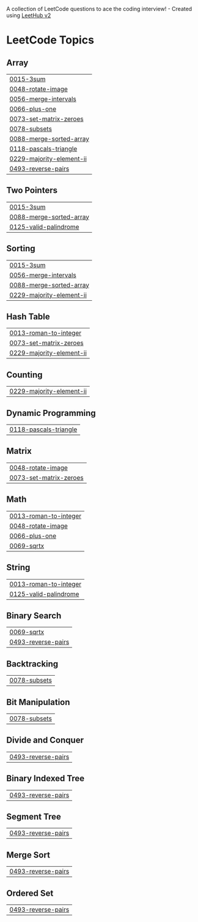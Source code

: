 A collection of LeetCode questions to ace the coding interview! - Created using [LeetHub v2](https://github.com/arunbhardwaj/LeetHub-2.0)
<!---LeetCode Topics Start-->
# LeetCode Topics
## Array
|  |
| ------- |
| [0015-3sum](https://github.com/RiyaBisht716/LeetCodeProblems/tree/master/0015-3sum) |
| [0048-rotate-image](https://github.com/RiyaBisht716/LeetCodeProblems/tree/master/0048-rotate-image) |
| [0056-merge-intervals](https://github.com/RiyaBisht716/LeetCodeProblems/tree/master/0056-merge-intervals) |
| [0066-plus-one](https://github.com/RiyaBisht716/LeetCodeProblems/tree/master/0066-plus-one) |
| [0073-set-matrix-zeroes](https://github.com/RiyaBisht716/LeetCodeProblems/tree/master/0073-set-matrix-zeroes) |
| [0078-subsets](https://github.com/RiyaBisht716/LeetCodeProblems/tree/master/0078-subsets) |
| [0088-merge-sorted-array](https://github.com/RiyaBisht716/LeetCodeProblems/tree/master/0088-merge-sorted-array) |
| [0118-pascals-triangle](https://github.com/RiyaBisht716/LeetCodeProblems/tree/master/0118-pascals-triangle) |
| [0229-majority-element-ii](https://github.com/RiyaBisht716/LeetCodeProblems/tree/master/0229-majority-element-ii) |
| [0493-reverse-pairs](https://github.com/RiyaBisht716/LeetCodeProblems/tree/master/0493-reverse-pairs) |
## Two Pointers
|  |
| ------- |
| [0015-3sum](https://github.com/RiyaBisht716/LeetCodeProblems/tree/master/0015-3sum) |
| [0088-merge-sorted-array](https://github.com/RiyaBisht716/LeetCodeProblems/tree/master/0088-merge-sorted-array) |
| [0125-valid-palindrome](https://github.com/RiyaBisht716/LeetCodeProblems/tree/master/0125-valid-palindrome) |
## Sorting
|  |
| ------- |
| [0015-3sum](https://github.com/RiyaBisht716/LeetCodeProblems/tree/master/0015-3sum) |
| [0056-merge-intervals](https://github.com/RiyaBisht716/LeetCodeProblems/tree/master/0056-merge-intervals) |
| [0088-merge-sorted-array](https://github.com/RiyaBisht716/LeetCodeProblems/tree/master/0088-merge-sorted-array) |
| [0229-majority-element-ii](https://github.com/RiyaBisht716/LeetCodeProblems/tree/master/0229-majority-element-ii) |
## Hash Table
|  |
| ------- |
| [0013-roman-to-integer](https://github.com/RiyaBisht716/LeetCodeProblems/tree/master/0013-roman-to-integer) |
| [0073-set-matrix-zeroes](https://github.com/RiyaBisht716/LeetCodeProblems/tree/master/0073-set-matrix-zeroes) |
| [0229-majority-element-ii](https://github.com/RiyaBisht716/LeetCodeProblems/tree/master/0229-majority-element-ii) |
## Counting
|  |
| ------- |
| [0229-majority-element-ii](https://github.com/RiyaBisht716/LeetCodeProblems/tree/master/0229-majority-element-ii) |
## Dynamic Programming
|  |
| ------- |
| [0118-pascals-triangle](https://github.com/RiyaBisht716/LeetCodeProblems/tree/master/0118-pascals-triangle) |
## Matrix
|  |
| ------- |
| [0048-rotate-image](https://github.com/RiyaBisht716/LeetCodeProblems/tree/master/0048-rotate-image) |
| [0073-set-matrix-zeroes](https://github.com/RiyaBisht716/LeetCodeProblems/tree/master/0073-set-matrix-zeroes) |
## Math
|  |
| ------- |
| [0013-roman-to-integer](https://github.com/RiyaBisht716/LeetCodeProblems/tree/master/0013-roman-to-integer) |
| [0048-rotate-image](https://github.com/RiyaBisht716/LeetCodeProblems/tree/master/0048-rotate-image) |
| [0066-plus-one](https://github.com/RiyaBisht716/LeetCodeProblems/tree/master/0066-plus-one) |
| [0069-sqrtx](https://github.com/RiyaBisht716/LeetCodeProblems/tree/master/0069-sqrtx) |
## String
|  |
| ------- |
| [0013-roman-to-integer](https://github.com/RiyaBisht716/LeetCodeProblems/tree/master/0013-roman-to-integer) |
| [0125-valid-palindrome](https://github.com/RiyaBisht716/LeetCodeProblems/tree/master/0125-valid-palindrome) |
## Binary Search
|  |
| ------- |
| [0069-sqrtx](https://github.com/RiyaBisht716/LeetCodeProblems/tree/master/0069-sqrtx) |
| [0493-reverse-pairs](https://github.com/RiyaBisht716/LeetCodeProblems/tree/master/0493-reverse-pairs) |
## Backtracking
|  |
| ------- |
| [0078-subsets](https://github.com/RiyaBisht716/LeetCodeProblems/tree/master/0078-subsets) |
## Bit Manipulation
|  |
| ------- |
| [0078-subsets](https://github.com/RiyaBisht716/LeetCodeProblems/tree/master/0078-subsets) |
## Divide and Conquer
|  |
| ------- |
| [0493-reverse-pairs](https://github.com/RiyaBisht716/LeetCodeProblems/tree/master/0493-reverse-pairs) |
## Binary Indexed Tree
|  |
| ------- |
| [0493-reverse-pairs](https://github.com/RiyaBisht716/LeetCodeProblems/tree/master/0493-reverse-pairs) |
## Segment Tree
|  |
| ------- |
| [0493-reverse-pairs](https://github.com/RiyaBisht716/LeetCodeProblems/tree/master/0493-reverse-pairs) |
## Merge Sort
|  |
| ------- |
| [0493-reverse-pairs](https://github.com/RiyaBisht716/LeetCodeProblems/tree/master/0493-reverse-pairs) |
## Ordered Set
|  |
| ------- |
| [0493-reverse-pairs](https://github.com/RiyaBisht716/LeetCodeProblems/tree/master/0493-reverse-pairs) |
<!---LeetCode Topics End-->